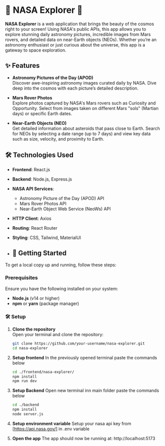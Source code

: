 # 🌌 NASA Explorer 🌌

**NASA Explorer** is a web application that brings the beauty of the cosmos right to your screen! Using NASA's public APIs, this app allows you to explore stunning daily astronomy pictures, incredible images from Mars rovers, and detailed data on near-Earth objects (NEOs). Whether you’re an astronomy enthusiast or just curious about the universe, this app is a gateway to space exploration.

## ✨ Features

- **Astronomy Pictures of the Day (APOD)**  
  Discover awe-inspiring astronomy images curated daily by NASA. Dive deep into the cosmos with each picture’s detailed description.

- **Mars Rover Photos**  
  Explore photos captured by NASA's Mars rovers such as Curiosity and Opportunity. Select from images taken on different Mars "sols" (Martian days) or specific Earth dates.

- **Near-Earth Objects (NEO)**  
  Get detailed information about asteroids that pass close to Earth. Search for NEOs by selecting a date range (up to 7 days) and view key data such as size, velocity, and proximity to Earth.

## 🛠 Technologies Used

- **Frontend**: React.js
- **Backend**: Node.js, Express.js
- **NASA API Services**:  
  - Astronomy Picture of the Day (APOD) API
  - Mars Rover Photos API
  - Near-Earth Object Web Service (NeoWs) API
- **HTTP Client**: Axios
- **Routing**: React Router
- **Styling**: CSS, Tailwind, MaterialUI

- ## 🚀 Getting Started

To get a local copy up and running, follow these steps:

### Prerequisites

Ensure you have the following installed on your system:

- **Node.js** (v14 or higher)
- **npm** or **yarn** (package manager)

### 🛠 Setup

1. **Clone the repository**  
   Open your terminal and clone the repository:

   ```bash
   git clone https://github.com/your-username/nasa-explorer.git
   cd nasa-explorer
   
2. **Setup frontend**
     In the previously opened terminal paste the commands below
    ```bash
    cd ./frontend/nasa-explorer/
    npm install
    npm run dev
    
3. **Setup Backend**
   Open new terminal inn main folder paste the commands below
    ```bash
    cd ./backend
    npm install
    node server.js
    
4. **Setup environment variable**
    Setup your nasa api key from [https://api.nasa.gov/] in .env variable

5. **Open the app**
   The app should now be running at:
   http://localhost:5173


   
